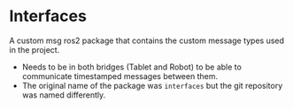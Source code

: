 # Interfaces 
A custom msg ros2 package that contains the custom message types used in the project.
- Needs to be in both bridges (Tablet and Robot) to be able to communicate timestamped messages between them.
- The original name of the package was `interfaces` but the git repository was named differently.